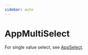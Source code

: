 ```yaml
---
sidebar: auto
---
```


# AppMultiSelect

For single value select, see [AppSelect](/components/select/app-select.md).

<!-- @include: ./app-multi-select-meta.md -->